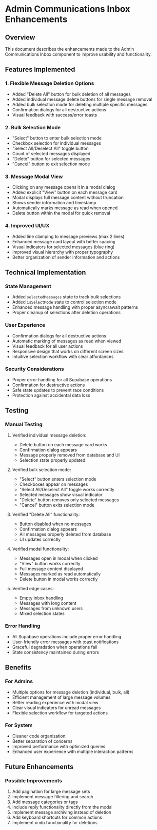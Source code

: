 # Admin Communications Inbox Enhancements

## Overview
This document describes the enhancements made to the Admin Communications Inbox component to improve usability and functionality.

## Features Implemented

### 1. Flexible Message Deletion Options
- Added "Delete All" button for bulk deletion of all messages
- Added individual message delete buttons for single message removal
- Added bulk selection mode for deleting multiple specific messages
- Confirmation dialogs for all destructive actions
- Visual feedback with success/error toasts

### 2. Bulk Selection Mode
- "Select" button to enter bulk selection mode
- Checkbox selection for individual messages
- "Select All/Deselect All" toggle button
- Count of selected messages displayed
- "Delete" button for selected messages
- "Cancel" button to exit selection mode

### 3. Message Modal View
- Clicking on any message opens it in a modal dialog
- Added explicit "View" button on each message card
- Modal displays full message content without truncation
- Shows sender information and timestamp
- Automatically marks message as read when opened
- Delete button within the modal for quick removal

### 4. Improved UI/UX
- Added line clamping to message previews (max 2 lines)
- Enhanced message card layout with better spacing
- Visual indicators for selected messages (blue ring)
- Improved visual hierarchy with proper typography
- Better organization of sender information and actions

## Technical Implementation

### State Management
- Added `selectedMessages` state to track bulk selections
- Added `isSelectMode` state to control selection mode
- Enhanced message handling with proper async/await patterns
- Proper cleanup of selections after deletion operations

### User Experience
- Confirmation dialogs for all destructive actions
- Automatic marking of messages as read when viewed
- Visual feedback for all user actions
- Responsive design that works on different screen sizes
- Intuitive selection workflow with clear affordances

### Security Considerations
- Proper error handling for all Supabase operations
- Confirmation for destructive actions
- Safe state updates to prevent race conditions
- Protection against accidental data loss

## Testing

### Manual Testing
1. Verified individual message deletion:
   - Delete button on each message card works
   - Confirmation dialog appears
   - Message properly removed from database and UI
   - Selection state properly updated

2. Verified bulk selection mode:
   - "Select" button enters selection mode
   - Checkboxes appear on messages
   - "Select All/Deselect All" toggle works correctly
   - Selected messages show visual indicator
   - "Delete" button removes only selected messages
   - "Cancel" button exits selection mode

3. Verified "Delete All" functionality:
   - Button disabled when no messages
   - Confirmation dialog appears
   - All messages properly deleted from database
   - UI updates correctly

4. Verified modal functionality:
   - Messages open in modal when clicked
   - "View" button works correctly
   - Full message content displayed
   - Messages marked as read automatically
   - Delete button in modal works correctly

5. Verified edge cases:
   - Empty inbox handling
   - Messages with long content
   - Messages from unknown users
   - Mixed selection states

### Error Handling
- All Supabase operations include proper error handling
- User-friendly error messages with toast notifications
- Graceful degradation when operations fail
- State consistency maintained during errors

## Benefits

### For Admins
- Multiple options for message deletion (individual, bulk, all)
- Efficient management of large message volumes
- Better reading experience with modal view
- Clear visual indicators for unread messages
- Flexible selection workflow for targeted actions

### For System
- Cleaner code organization
- Better separation of concerns
- Improved performance with optimized queries
- Enhanced user experience with multiple interaction patterns

## Future Enhancements

### Possible Improvements
1. Add pagination for large message sets
2. Implement message filtering and search
3. Add message categories or tags
4. Include reply functionality directly from the modal
5. Implement message archiving instead of deletion
6. Add keyboard shortcuts for common actions
7. Implement undo functionality for deletions
